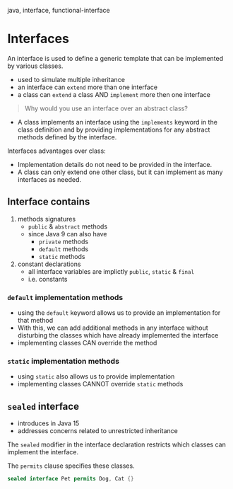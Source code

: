 java, interface, functional-interface

# Interfaces
An interface is used to define a generic template that can be implemented by various classes. 
- used to simulate multiple inheritance
- an interface can `extend` more than one interface
- a class can `extend` a class AND `implement` more then one interface


> Why would you use an interface over an abstract class?

- A class implements an interface using the `implements` keyword in the class definition and by providing implementations for any abstract methods defined by the interface.

Interfaces advantages over class:
  - Implementation details do not need to be provided in the interface.
  - A class can only extend one other class, but it can implement as many interfaces as needed.

## Interface contains
1. methods signatures
    - `public` & `abstract` methods
    - since Java 9 can also have
        - `private` methods
        - `default` methods
        - `static` methods
2. constant declarations
    - all interface variables are implictly `public`, `static` & `final`
    - i.e. constants

### `default` implementation methods
- using the `default` keyword allows us to provide an implementation for that method
- With this, we can add additional methods in any interface without disturbing the classes which have already implemented the interface
- implementing classes CAN override the method

### `static` implementation methods

- using `static` also allows us to provide implementation
- implementing classes CANNOT override `static` methods


## `sealed` interface
- introduces in Java 15
- addresses concerns related to unrestricted inheritance

The `sealed` modifier in the interface declaration restricts which classes can implement the interface. 

The `permits` clause specifies these classes.

```java
sealed interface Pet permits Dog, Cat {}
```